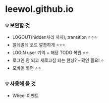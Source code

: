 # leewol.github.io

### 💡 보완할 것   
- LOGOUT(hidden처리 까지), transition ⭐⭐⭐    
- 얼레벌레 코드 깔끔하게 ⭐⭐⭐    
- LOGIN user 기억 + 해당 TODO 복원 ⭐⭐    
- 로그인 안 되고 새로고침 되는 현상? - 확인 필요! ⭐   
- 모바일 화면 ⭐️⭐️     
   
   
### 💡 사용해 볼 것 
   - Wheel 이벤트
